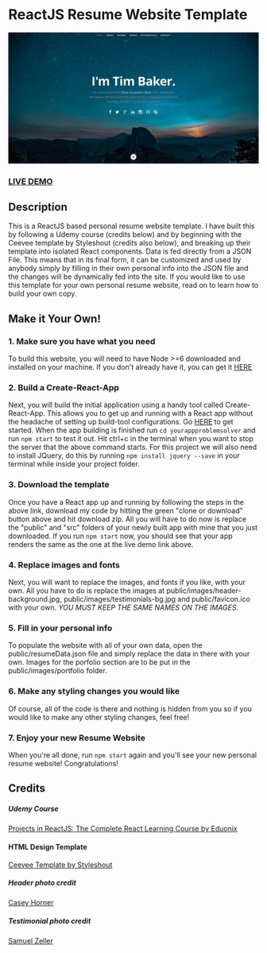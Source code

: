 # ReactJS Resume Website Template 
![ReactJS Resume Website Template](resume-screenshot.jpg?raw=true "ReactJS Resume Website Template")
### <a href="https://react-resume-template.herokuapp.com/">LIVE DEMO</a> 

## Description
This is a ReactJS based personal resume website template. I have built this by following a Udemy course (credits below) and by beginning with the Ceevee template by Styleshout (credits also below), and breaking up their template into isolated React components. Data is fed directly from a JSON File. This means that in its final form, it can be customized and used by anybody simply by filling in their own personal info into the JSON file and the changes will be dynamically fed into the site. If you would like to use this template for your own personal resume website, read on to learn how to build your own copy.

## Make it Your Own!
### 1. Make sure you have what you need
To build this website, you will need to have Node >=6 downloaded and installed on your machine. If you don't already have it, you can get it <a href="https://nodejs.org/en/download/">HERE</a>
### 2. Build a Create-React-App
Next, you will build the initial application using a handy tool called Create-React-App. This allows you to get up and running with a React app without the headache of setting up build-tool configurations. Go <a href="https://reactjs.org/docs/installation.html">HERE</a> to get started.
When the app building is finished run `cd yourappproblemsolver` and run `npm start` to test it out.
Hit ctrl+c in the terminal when you want to stop the server that the above command starts.
For this project we will also need to install JQuery, do this by running `npm install jquery --save` in your terminal while inside your project folder.
### 3. Download the template
Once you have a React app up and running by following the steps in the above link, download my code by hitting the green "clone or download" button above and hit download zip. All you will have to do now is replace the "public" and "src" folders of your newly built app with mine that you just downloaded. If you run `npm start` now, you should see that your app renders the same as the one at the live demo link above.
### 4. Replace images and fonts
Next, you will want to replace the images, and fonts if you like, with your own. All you have to do is replace the images at public/images/header-background.jpg, public/images/testimonials-bg.jpg and public/favicon.ico with your own. <em>YOU MUST KEEP THE SAME NAMES ON THE IMAGES.</em>  
### 5. Fill in your personal info
To populate the website with all of your own data, open the public/resumeData.json file and simply replace the data in there with your own. Images for the porfolio section are to be put in the public/images/portfolio folder.
### 6. Make any styling changes you would like
Of course, all of the code is there and nothing is hidden from you so if you would like to make any other styling changes, feel free!
### 7. Enjoy your new Resume Website
When you're all done, run `npm start` again and you'll see your new personal resume website! Congratulations!


## Credits
##### Udemy Course
<a href="https://www.udemy.com/projects-in-reactjs-the-complete-react-learning-course/learn/v4/overview">Projects in ReactJS: The Complete React Learning Course by Eduonix</a>

#### HTML Design Template
<a href="https://www.styleshout.com/free-templates/ceevee/">Ceevee Template by Styleshout</a>

##### Header photo credit
<a href="https://unsplash.com/@mischievous_penguins?utm_medium=referral&amp;utm_campaign=photographer-credit&amp;utm_content=creditBadge">Casey Horner</a>

##### Testimonial photo credit
<a href="https://unsplash.com/@samuelzeller?utm_medium=referral&amp;utm_campaign=photographer-credit&amp;utm_content=creditBadge">Samuel Zeller</a>
